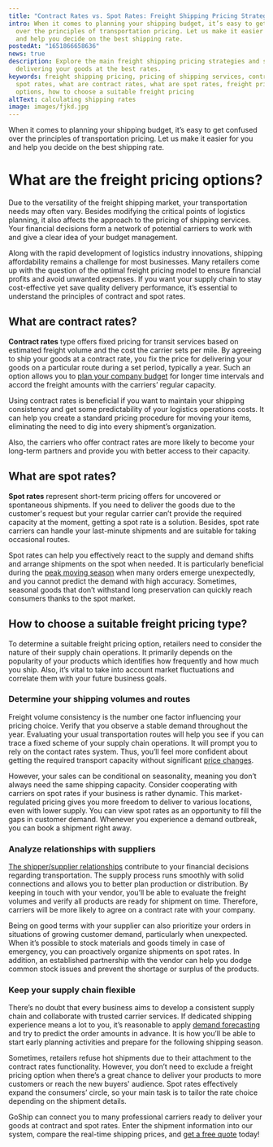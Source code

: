 ```yaml
---
title: "Contract Rates vs. Spot Rates: Freight Shipping Pricing Strategies"
intro: When it comes to planning your shipping budget, it’s easy to get confused
  over the principles of transportation pricing. Let us make it easier for you
  and help you decide on the best shipping rate.
postedAt: "1651866658636"
news: true
description: Explore the main freight shipping pricing strategies and start
  delivering your goods at the best rates.
keywords: freight shipping pricing, pricing of shipping services, contract and
  spot rates, what are contract rates, what are spot rates, freight pricing
  options, how to choose a suitable freight pricing
altText: calculating shipping rates
image: images/fjkd.jpg
---
```



When it comes to planning your shipping budget, it’s easy to get confused over the principles of transportation pricing. Let us make it easier for you and help you decide on the best shipping rate.



# What are the freight pricing options?



Due to the versatility of the freight shipping market, your transportation needs may often vary. Besides modifying the critical points of logistics planning, it also affects the approach to the pricing of shipping services. Your financial decisions form a network of potential carriers to work with and give a clear idea of your budget management.



Along with the rapid development of logistics industry innovations, shipping affordability remains a challenge for most businesses. Many retailers come up with the question of the optimal freight pricing model to ensure financial profits and avoid unwanted expenses. If you want your supply chain to stay cost-effective yet save quality delivery performance, it’s essential to understand the principles of contract and spot rates.



## What are contract rates?



**Contract rates** type offers fixed pricing for transit services based on estimated freight volume and the cost the carrier sets per mile. By agreeing to ship your goods at a contract rate, you fix the price for delivering your goods on a particular route during a set period, typically a year. Such an option allows you to [plan your company budget](https://www.goship.com/posts/3-tips-for-transportation-budgeting-in-2022) for longer time intervals and accord the freight amounts with the carriers’ regular capacity.



Using contract rates is beneficial if you want to maintain your shipping consistency and get some predictability of your logistics operations costs. It can help you create a standard pricing procedure for moving your items, eliminating the need to dig into every shipment’s organization. 

Also, the carriers who offer contract rates are more likely to become your long-term partners and provide you with better access to their capacity. 



## What are spot rates?



**Spot rates** represent short-term pricing offers for uncovered or spontaneous shipments. If you need to deliver the goods due to the customer's request but your regular carrier can’t provide the required capacity at the moment, getting a spot rate is a solution. Besides, spot rate carriers can handle your last-minute shipments and are suitable for taking occasional routes.



Spot rates can help you effectively react to the supply and demand shifts and arrange shipments on the spot when needed. It is particularly beneficial during the [peak moving season](https://www.goship.com/posts/preparing-for-peak-season-shipping) when many orders emerge unexpectedly, and you cannot predict the demand with high accuracy. Sometimes, seasonal goods that don’t withstand long preservation can quickly reach consumers thanks to the spot market.



## How to choose a suitable freight pricing type?



To determine a suitable freight pricing option, retailers need to consider the nature of their supply chain operations. It primarily depends on the popularity of your products which identifies how frequently and how much you ship. Also, it’s vital to take into account market fluctuations and correlate them with your future business goals.



### Determine your shipping volumes and routes



Freight volume consistency is the number one factor influencing your pricing choice. Verify that you observe a stable demand throughout the year. Evaluating your usual transportation routes will help you see if you can trace a fixed scheme of your supply chain operations. It will prompt you to rely on the contact rates system. Thus, you’ll feel more confident about getting the required transport capacity without significant [price changes](https://www.goship.com/posts/the-effects-of-inflation-on-small-businesses).



However, your sales can be conditional on seasonality, meaning you don’t always need the same shipping capacity. Consider cooperating with carriers on spot rates if your business is rather dynamic. This market-regulated pricing gives you more freedom to deliver to various locations, even with lower supply. You can view spot rates as an opportunity to fill the gaps in customer demand. Whenever you experience a demand outbreak, you can book a shipment right away.



### Analyze relationships with suppliers



[The shipper/supplier relationships](https://www.goship.com/posts/how-to-build-strong-business-relationships-with-a-supplier) contribute to your financial decisions regarding transportation. The supply process runs smoothly with solid connections and allows you to better plan production or distribution. By keeping in touch with your vendor, you’ll be able to evaluate the freight volumes and verify all products are ready for shipment on time. Therefore, carriers will be more likely to agree on a contract rate with your company.



Being on good terms with your supplier can also prioritize your orders in situations of growing customer demand, particularly when unexpected. When it’s possible to stock materials and goods timely in case of emergency, you can proactively organize shipments on spot rates. In addition, an established partnership with the vendor can help you dodge common stock issues and prevent the shortage or surplus of the products.



### Keep your supply chain flexible



There’s no doubt that every business aims to develop a consistent supply chain and collaborate with trusted carrier services. If dedicated shipping experience means a lot to you, it’s reasonable to apply [demand forecasting](https://www.goship.com/posts/demand-forecasting-in-logistics-how-to-increase-your-supply-chain-income) and try to predict the order amounts in advance. It is how you’ll be able to start early planning activities and prepare for the following shipping season.



Sometimes, retailers refuse hot shipments due to their attachment to the contract rates functionality. However, you don’t need to exclude a freight pricing option when there’s a great chance to deliver your products to more customers or reach the new buyers' audience. Spot rates effectively expand the consumers’ circle, so your main task is to tailor the rate choice depending on the shipment details.



GoShip can connect you to many professional carriers ready to deliver your goods at contract and spot rates. Enter the shipment information into our system, compare the real-time shipping prices, and [get a free quote](https://www.goship.com/) today!